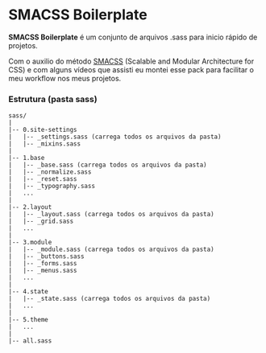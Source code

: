 # SMACSS Boilerplate

**SMACSS Boilerplate** é um conjunto de arquivos .sass para inicio rápido de projetos.

Com o auxilio do método [SMACSS](http://smacss.com/) (Scalable and Modular Architecture for CSS) e com alguns vídeos que assisti eu montei esse pack para facilitar o meu workflow nos meus projetos.

### Estrutura (pasta sass)

```
sass/
|
|-- 0.site-settings
|   |-- _settings.sass (carrega todos os arquivos da pasta)
|   |-- _mixins.sass
|
|-- 1.base
|   |-- _base.sass (carrega todos os arquivos da pasta)
|   |-- _normalize.sass
|   |-- _reset.sass
|   |-- _typography.sass
|   ...
|
|-- 2.layout
|   |-- _layout.sass (carrega todos os arquivos da pasta)
|   |-- _grid.sass
|   ...
|
|-- 3.module
|   |-- _module.sass (carrega todos os arquivos da pasta)
|   |-- _buttons.sass
|   |-- _forms.sass
|   |-- _menus.sass
|   ...
|
|-- 4.state
|   |-- _state.sass (carrega todos os arquivos da pasta)
|   ...
|
|-- 5.theme
|   ...
|
|-- all.sass            		
```